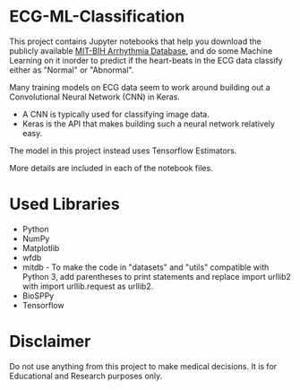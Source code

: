 # ECG-ML-Classification

This project contains Jupyter notebooks that help you download the publicly available [MIT-BIH Arrhythmia Database](https://physionet.org/physiobank/database/mitdb/), and do some Machine Learning on it inorder to predict if the heart-beats in the ECG data classify either as "Normal" or "Abnormal".

Many training models on ECG data seem to work around building out a Convolutional Neural Network (CNN) in Keras.

- A CNN is typically used for classifying image data.
- Keras is the API that makes building such a neural network relatively easy.

The model in this project instead uses Tensorflow Estimators.

More details are included in each of the notebook files.

# Used Libraries

- Python
- NumPy
- Matplotlib
- wfdb
- mitdb - To make the code in "datasets" and "utils" compatible with Python 3, add parentheses to print statements and replace import urllib2 with import urllib.request as urllib2.
- BioSPPy
- Tensorflow

# Disclaimer

Do not use anything from this project to make medical decisions. It is for Educational and Research purposes only.
